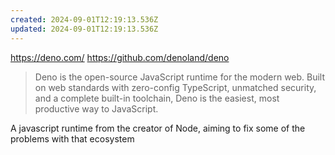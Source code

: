 ```yaml
---
created: 2024-09-01T12:19:13.536Z
updated: 2024-09-01T12:19:13.536Z
---
```

https://deno.com/
https://github.com/denoland/deno

> Deno is the open-source JavaScript runtime for the modern web. Built on web standards with zero-config TypeScript, unmatched security, and a complete built-in toolchain, Deno is the easiest, most productive way to JavaScript.

A javascript runtime from the creator of Node, aiming to fix some of the problems with that ecosystem